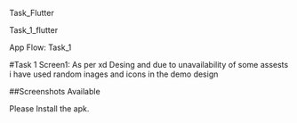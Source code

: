 
Task_Flutter

Task_1_flutter

App Flow: Task_1

#Task 1 Screen1: As per xd Desing and due to unavailability of some assests i have used random inages and icons in the demo design

##Screenshots Available

Please Install the apk.
